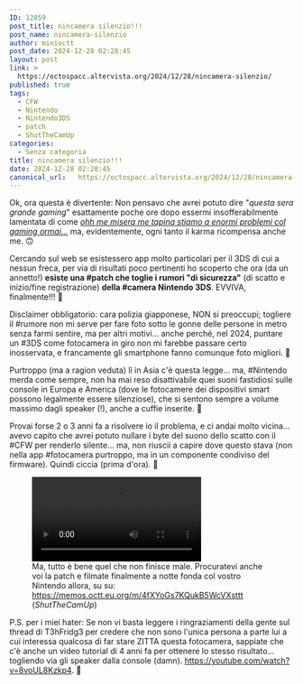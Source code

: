 ```yaml
---
ID: 12859
post_title: nincamera silenzio!!!
post_name: nincamera-silenzio
author: minioctt
post_date: 2024-12-28 02:28:45
layout: post
link: >
  https://octospacc.altervista.org/2024/12/28/nincamera-silenzio/
published: true
tags:
  - CFW
  - Nintendo
  - Nintendo3DS
  - patch
  - ShutTheCamUp
categories:
  - Senza categoria
title: nincamera silenzio!!!
date: 2024-12-28 02:28:45
canonical_url:   https://octospacc.altervista.org/2024/12/28/nincamera-silenzio/
---
```

<!-- wp:paragraph -->
<p>Ok, ora questa è divertente: Non pensavo che avrei potuto dire "<em>questa sera grande gaming</em>" esattamente poche ore dopo essermi insofferabilmente lamentata di come <a href="/microblog-mirror/2024/12/27/lo-spicytendo/"><em>ohh me misera me tapina stiamo a enormi problemi col gaming ormai...</em></a> ma, evidentemente, ogni tanto il karma ricompensa anche me. 🙃</p>
<!-- /wp:paragraph -->

<!-- wp:paragraph -->
<p>Cercando sul web se esistessero app molto particolari per il 3DS di cui a nessun freca, per via di risultati poco pertinenti ho scoperto che ora (da un annetto!) <strong>esiste una #patch che toglie i rumori "di sicurezza"</strong> (di scatto e inizio/fine registrazione) <strong>della #camera Nintendo 3DS</strong>. EVVIVA, finalmente!!! 🤯</p>
<!-- /wp:paragraph -->

<!-- wp:paragraph -->
<p>Disclaimer obbligatorio: cara polizia giapponese, NON si preoccupi; togliere il #rumore non mi serve per fare foto sotto le gonne delle persone in metro senza farmi sentire, ma per altri motivi... anche perché, nel 2024, puntare un #3DS come fotocamera in giro non mi farebbe passare certo inosservata, e francamente gli smartphone fanno comunque foto migliori. 🥱</p>
<!-- /wp:paragraph -->

<!-- wp:paragraph -->
<p>Purtroppo (ma a ragion veduta) lì in Asia c'è questa legge... ma, #Nintendo merda come sempre, non ha mai reso disattivabile quei suoni fastidiosi sulle console in Europa e America (dove le fotocamere dei dispositivi smart possono legalmente essere silenziose), che si sentono sempre a volume massimo dagli speaker (!), anche a cuffie inserite. 🤮</p>
<!-- /wp:paragraph -->

<!-- wp:paragraph -->
<p>Provai forse 2 o 3 anni fa a risolvere io il problema, e ci andai molto vicina... avevo capito che avrei potuto nullare i byte del suono dello scatto con il #CFW per renderlo silente... ma, non riuscii a capire dove questo stava (non nella app #fotocamera purtroppo, ma in un componente condiviso del firmware). Quindi ciccia (prima d'ora). 🥲</p>
<!-- /wp:paragraph -->

<!-- wp:paragraph -->
<p></p>
<!-- /wp:paragraph -->

<!-- wp:video {"id":12858} -->
<figure class="wp-block-video"><video controls src="{{site.cdnurl}}/assets/uploads/2024/12/lv_0_20241228015007.mp4"></video><figcaption class="wp-element-caption">Ma, tutto è bene quel che non finisce male. Procuratevi anche voi la patch e filmate finalmente a notte fonda col vostro Nintendo allora, su su: <a href="https://memos.octt.eu.org/m/4fXYoGs7KQukB5WcVXsttt">https://memos.octt.eu.org/m/4fXYoGs7KQukB5WcVXsttt</a> (<em>ShutTheCamUp</em>)</figcaption></figure>
<!-- /wp:video -->

<!-- wp:paragraph -->
<p></p>
<!-- /wp:paragraph -->

<!-- wp:paragraph -->
<p>P.S. per i miei hater: Se non vi basta leggere i ringraziamenti della gente sul thread di T3hFridg3 per credere che non sono l'unica persona a parte lui a cui interessa qualcosa di far stare ZITTA questa fotocamera, sappiate che c'è anche un video tutorial di 4 anni fa per ottenere lo stesso risultato... togliendo via gli speaker dalla console (damn). <a href="https://youtube.com/watch?v=8voUL8Kzkp4">https://youtube.com/watch?v=8voUL8Kzkp4</a>. 🤗</p>
<!-- /wp:paragraph -->